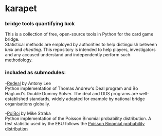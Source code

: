 # karapet
### bridge tools quantifying luck

This is a collection of free, open-source tools in Python for the card game bridge. <br>
Statistical methods are employed by authorities to help distinguish between *luck* and *cheating*.
This repository is intended to help players, investigators and any accused understand and independently perform such methodology.

### included as submodules:
-[Redeal](https://github.com/anntzer/redeal) by Antony Lee <br>
Python implementation of Thomas Andrew's Deal program and Bo Haglund's Double Dummy Solver.
The deal and DDS programs are well-established standards, widely adopted for example by national bridge organisations globally.

-[PoiBoi](https://github.com/tsakim/poibin) by Mike Straka  <br>
Python implementation of the Poisson Binomial probability distribution.
A test statistic used by the EBU follows the [Poisson Binomial probability distribution](https://en.wikipedia.org/wiki/Poisson_binomial_distribution) 






